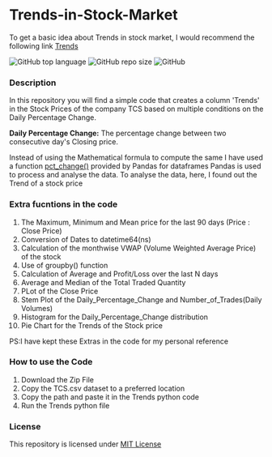 # Trends-in-Stock-Market
To get a basic idea about Trends in stock market, I would recommend the following link [Trends](https://www.investopedia.com/terms/t/trend.asp)

![GitHub top language](https://img.shields.io/github/languages/top/Sumanmhalsank02/Trends-in-Stock-Market?color=orange)
![GitHub repo size](https://img.shields.io/github/repo-size/Sumanmhalsank02/Trends-in-Stock-Market?style=plastic)
![GitHub](https://img.shields.io/github/license/Sumanmhalsank02/Trends-in-Stock-Market?style=plastic)


### Description
In this repository you will find a simple code that creates a column 'Trends' in the Stock Prices of the company TCS based on multiple conditions on the Daily Percentage Change. 

**Daily Percentage Change:** The percentage change between two consecutive day's Closing price.

Instead of using the Mathematical formula to compute the same I have used a function [pct_change()](https://pandas.pydata.org/pandas-docs/stable/reference/api/pandas.DataFrame.pct_change.html) provided by Pandas for dataframes 
Pandas is used to process and analyse the data. To analyse the data, here, I found out the Trend of a stock price

### Extra fucntions in the code
1. The Maximum, Minimum and Mean price for the last 90 days (Price : Close Price)
2. Conversion of Dates to datetime64(ns)
3. Calculation of the monthwise VWAP (Volume Weighted Average Price) of the stock
4. Use of groupby() function
5. Calculation of Average and Profit/Loss over the last N days
6. Average and Median of the Total Traded Quantity
7. PLot of the Close Price
8. Stem Plot of the Daily_Percentage_Change and Number_of_Trades(Daily Volumes)
9. Histogram for the Daily_Percentage_Change distribution
10. Pie Chart for the Trends of the Stock price

PS:I have kept these Extras in the code for my personal reference


### How to use the Code
1. Download the Zip File
2. Copy the TCS.csv dataset to a preferred location
3. Copy the path and paste it in the Trends python code
4. Run the Trends python file 

### License
This repository is licensed under [MIT License](https://github.com/Sumanmhalsank02/Trends-in-Stock-Market/blob/main/LICENSE)





